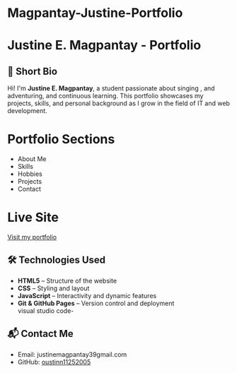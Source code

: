 # Magpantay-Justine-Portfolio
# Justine E. Magpantay - Portfolio

## 👤 Short Bio
Hi! I'm **Justine E. Magpantay**, a student passionate about singing , and adventuring, and continuous learning. This portfolio showcases my projects, skills, and personal background as I grow in the field of IT and web development.  

# Portfolio Sections
- About Me  
- Skills  
- Hobbies  
- Projects  
- Contact  

# Live Site
 [Visit my portfolio](https://oustinn11252005.github.io/Magpantay-Justine-Portfolio/)  

## 🛠️ Technologies Used
- **HTML5** – Structure of the website  
- **CSS** – Styling and layout  
- **JavaScript** – Interactivity and dynamic features  
- **Git & GitHub Pages** – Version control and deployment  
  visual studio code-
## 📬 Contact Me
- Email: justinemagpantay39gmail.com  
- GitHub: [oustinn11252005](https://github.com/oustinn11252005)  
